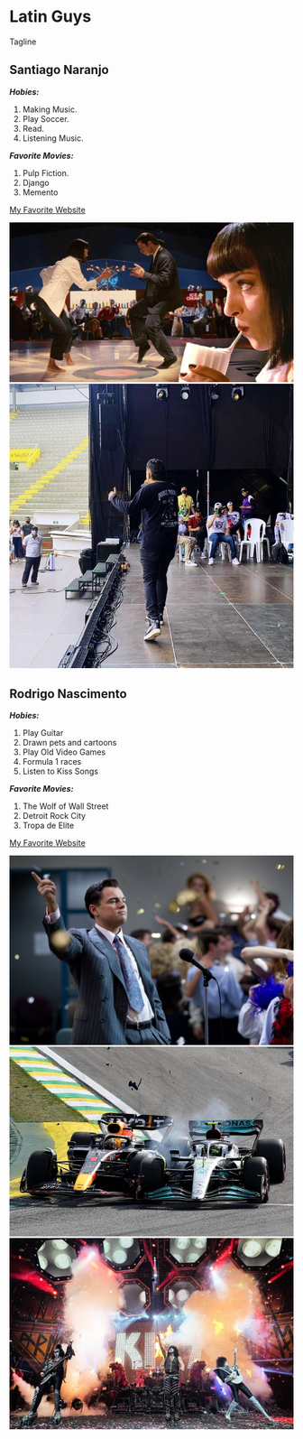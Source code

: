 # Latin Guys
Tagline 

## Santiago Naranjo
***Hobies:***
1. Making Music.
2. Play Soccer.
3. Read.
4. Listening Music.

***Favorite Movies:***
1. Pulp Fiction.
2. Django
3. Memento

[My Favorite Website](https://www.youtube.com/)

![pulp fiction poster](images/Pulp-Fiction-Dance-Scene-What-Makes-this-Quentin-Tarantino-Scene-So-Great-scaled.jpg)
![Nara singing](images/133780238_10218862006688012_1637447186690295241_n.jpg)


## Rodrigo Nascimento
***Hobies:***
1. Play Guitar
2. Drawn pets and cartoons
3. Play Old Video Games
4. Formula 1 races
5. Listen to Kiss Songs

***Favorite Movies:***
1. The Wolf of Wall Street
2. Detroit Rock City
3. Tropa de Elite

[My Favorite Website](https://www.kissonline.com/)

![Wolf of wall street scene](images/wolf_of_wall_street_scene.jpg)
![Formula 1 battle](images/formula_1_battle.jpg)
![Kiss concert](images/kiss_concert.jpg)
